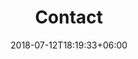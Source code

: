---
title: "Contact"
date: 2018-07-12T18:19:33+06:00
bg_image: images/background/page-title.jpg
description : "This is meta description"
layout: "contact"

############################ Contact information ############################
contact_info:
- name: "mobile"
  icon: "ti-mobile"
  content: "+88 0123 456 789 <br> +88 987 654 3210"
  
- name: "mail"
  icon: "ti-email"
  content: "info@biztrox.com <br> biztrox@email.com"
  
- name: "location"
  icon: "ti-map-alt"
  content: "24/B Garden Street. <br> Northambia, Weals, UK"
---